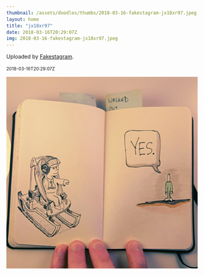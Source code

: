 ```yaml
---
thumbnail: /assets/doodles/thumbs/2018-03-16-fakestagram-jx18xr97.jpeg
layout: home
title: "jx18xr97"
date: 2018-03-16T20:29:07Z
img: 2018-03-16-fakestagram-jx18xr97.jpeg
---
```


Uploaded by [Fakestagram](https://github.com/opyate/fakestagram).

<small>2018-03-16T20:29:07Z</small>

![Uploaded by Fakestagram](/assets/doodles/original/2018-03-16-fakestagram-jx18xr97.jpeg)
